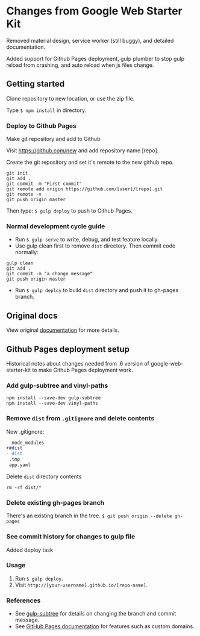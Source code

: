 # Changes from Google Web Starter Kit

Removed material design, service worker (still buggy), and detailed documentation.  

Added support for Github Pages deployment, gulp plumber to stop gulp reload from crashing, and auto reload when js files change.

## Getting started

Clone repository to new location, or use the zip file.

Type `$ npm install` in directory.

### Deploy to Github Pages

Make git repository and add to Github

Visit https://github.com/new and add repository name [repo].

Create the git repository and set it's remote to the new github repo.
```
git init
git add .
git commit -m "First commit"
git remote add origin https://github.com/[user]/[repo].git
git remote -v
git push origin master
```

Then type: `$ gulp deploy` to push to Github Pages.

### Normal development cycle guide

* Run `$ gulp serve` to write, debug, and test feature locally.
* Use gulp clean first to remove `dist` directory. Then commit code normally:
```
gulp clean
git add .
git commit -m "a change message"   
git push origin master
```
* Run `$ gulp deploy` to build `dist` directory and push it to gh-pages branch.

## Original docs

View original [documentation](https://github.com/google/web-starter-kit) for more details.  

## Github Pages deployment setup

Historical notes about changes needed from .6 version of google-web-starter-kit to make Github Pages deployment work.

### Add gulp-subtree and vinyl-paths
```
npm install --save-dev gulp-subtree
npm install --save-dev vinyl-paths
```
### Remove `dist` from `.gitignore` and delete contents

New .gitignore:
```diff
  node_modules
+#dist
- dist
 .tmp
 app.yaml
```
Delete `dist` directory contents
```
rm -rf dist/*
```

### Delete existing gh-pages branch

There's an existing branch in the tree.
`$ git push origin --delete gh-pages`

### See commit history for changes to gulp file

Added deploy task

### Usage

1. Run `$ gulp deploy`.
2. Visit `http://[your-username].github.io/[repo-name]`.

### References

- See [gulp-subtree](https://github.com/Snugug/gulp-subtree) for details on changing the branch and commit message.
- See [GitHub Pages documentation](https://help.github.com/categories/20/articles) for features such as custom domains.
